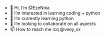 - 👋 Hi, I’m @EzeNnia
- 👀 I’m interested in learning coding + python 
- 🌱 I’m currently learning python 
- 💞️ I’m looking to collaborate on all aspects 
- 📫 How to reach me icq @veey_xx

<!---
EzeNnia/EzeNnia is a ✨ special ✨ repository because its `README.md` (this file) appears on your GitHub profile.
You can click the Preview link to take a look at your changes.
--->
